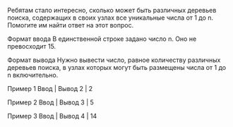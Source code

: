 Ребятам стало интересно, сколько может быть различных деревьев поиска, содержащих в своих узлах все уникальные числа от 1 до n. Помогите им найти ответ на этот вопрос.

Формат ввода
В единственной строке задано число n. Оно не превосходит 15.

Формат вывода
Нужно вывести число, равное количеству различных деревьев поиска, в узлах которых могут быть размещены числа от 1 до n включительно.

Пример 1
Ввод | Вывод
2    | 2

Пример 2
Ввод | Вывод
3    | 5

Пример 3
Ввод | Вывод
4    | 14